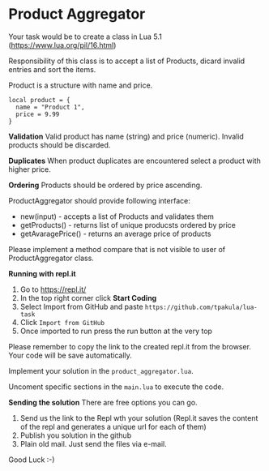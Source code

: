 # Product Aggregator

Your task would be to create a class in Lua 5.1 (https://www.lua.org/pil/16.html)

Responsibility of this class is to accept a list of Products, dicard invalid entries and sort the items.

Product is a structure with name and price.
```
local product = {
  name = "Product 1",
  price = 9.99
}
```


**Validation**
Valid product has name (string) and price (numeric).
Invalid products should be discarded.

**Duplicates**
When product duplicates are encountered select a product with higher price.

**Ordering**
Products should be ordered by price ascending.

ProductAggregator should provide following interface:

- new(input) - accepts a list of Products and validates them
- getProducts() - returns list of unique producsts ordered by price
- getAvaragePrice() - returns an average price of products

Please implement a method compare that is not visible to user of ProductAggregator class.


**Running with repl.it**
1. Go to https://repl.it/
2. In the top right corner click **Start Coding**
3. Select Import from GitHub and paste ```https://github.com/tpakula/lua-task```
4. Click `Import from GitHub`
5. Once imported to run press the run button at the very top

Please remember to copy the link to the created repl.it from the browser. Your code will be save automatically. 

Implement your solution in the `product_aggregator.lua`.

Uncoment specific sections in the `main.lua` to execute the code.

**Sending the solution**
There are free options you can go. 
1. Send us the link to the Repl wth your solution (Repl.it saves the content of the repl and generates a unique url for each of them)
2. Publish you solution in the github
3. Plain old mail. Just send the files via e-mail.

Good Luck :-)
